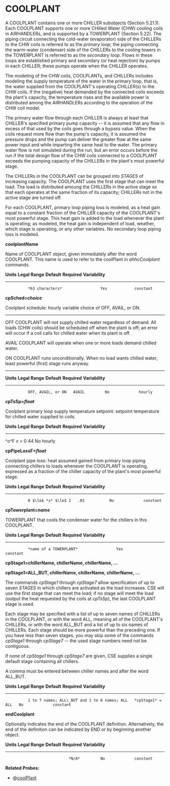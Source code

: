 # COOLPLANT

A COOLPLANT contains one or more CHILLER subobjects (Section 5.21.1). Each COOLPLANT supports one or more CHilled Water (CHW) cooling coils in AIRHANDLERs, and is supported by a TOWERPLANT (Section 5.22). The piping circuit connecting the cold-water (evaporator) side of the CHILLERs to the CHW coils is referred to as the *primary loop*; the piping connecting the warm-water (condenser) side of the CHILLERs to the cooling towers in the TOWERPLANT is referred to as the *secondary loop*. Flows in these loops are established primary and secondary (or heat rejection) by pumps in each CHILLER; these pumps operate when the CHILLER operates.

The modeling of the CHW coils, COOLPLANTs, and CHILLERs includes modeling the supply temperature of the water in the primary loop, that is, the water supplied from the COOLPLANT's operating CHILLER(s) to the CHW coils. If the (negative) heat demanded by the connected coils exceeds the plant's capacity, the temperature rises and the available power is distributed among the AIRHANDLERs according to the operation of the CHW coil model.

The primary water flow through each CHILLER is always at least that CHILLER's specified primary pump capacity -- it is assumed that any flow in excess of that used by the coils goes through a bypass value. When the coils request more flow than the pump's capacity, it is assumed the pressure drops and the pump can deliver the greater flow at the same power input and while imparting the same heat to the water. The primary water flow is not simulated during the run, but an error occurs before the run if the total design flow of the CHW coils connected to a COOLPLANT exceeds the pumping capacity of the CHILLERs in the plant's most powerful stage.

The CHILLERs in the COOLPLANT can be grouped into *STAGES* of increasing capacity. The COOLPLANT uses the first stage that can meet the load. The load is distributed amoung the CHILLERs in the active stage so that each operates at the same fraction of its capacity; CHILLERs not in the active stage are turned off.

For each COOLPLANT, primary loop piping loss is modeled, as a heat gain equal to a constant fraction of the CHILLER capacity of the COOLPLANT's most powerful stage. This heat gain is added to the load whenever the plant is operating; as modeled, the heat gain is independent of load, weather, which stage is operating, or any other variables. No secondary loop piping loss is modeled.

**coolplantName**

Name of COOLPLANT object, given immediately after the word COOLPLANT. This name is used to refer to the coolPlant in *ahhcCoolplant* commands.

  **Units**   **Legal Range**   **Default**   **Required**   **Variability**
  ----------- ----------------- ------------- -------------- -----------------
              *63 characters*                 Yes            constant

**cpSched=*choice***

Coolplant schedule: hourly variable choice of OFF, AVAIL, or ON.

  ------- --------------------------------------------------------------
  OFF     COOLPLANT will not supply chilled water regardless of demand.
          All loads (CHW coils) should be scheduled off when the plant
          is off; an error will occur if a coil calls for chilled water
          when its plant is off.

  AVAIL   COOLPLANT will operate when one or more loads demand chilled
          water.

  ON      COOLPLANT runs unconditionally. When no load wants chilled
          water, least powerful (first) stage runs anyway.
  ------- --------------------------------------------------------------

  **Units**   **Legal Range**     **Default**   **Required**   **Variability**
  ----------- ------------------- ------------- -------------- -----------------
              OFF, AVAIL, or ON   AVAIL         No             hourly

**cpTsSp=*float***

Coolplant primary loop supply temperature setpoint: setpoint temperature for chilled water supplied to coils.

  **Units**   **Legal Range**   **Default**   **Required**   **Variability**
  ----------- ----------------- ------------- -------------- -----------------
  ^o^F        *x* &gt; 0        44            No             hourly

**cpPipeLossF=*float***

Coolplant pipe loss: heat assumed gained from primary loop piping connecting chillers to loads whenever the COOLPLANT is operating, expressed as a fraction of the chiller capacity of the plant's most powerful stage.

  **Units**   **Legal Range**       **Default**   **Required**   **Variability**
  ----------- --------------------- ------------- -------------- -----------------
              0 $\le$ *x* $\le$ 1   .01           No             constant

**cpTowerplant=*name***

TOWERPLANT that cools the condenser water for the chillers in this COOLPLANT.

  **Units**   **Legal Range**          **Default**   **Required**   **Variability**
  ----------- ------------------------ ------------- -------------- -----------------
              *name of a TOWERPLANT*                 Yes            constant

**cpStage1=chillerName, chillerName, chillerName, ...**

**cpStage1=ALL\_BUT, chillerName, chillerName, chillerName, ...**



The commands *cpStage1* through *cpStage7* allow specification of up to seven *STAGES* in which chillers are activated as the load increases. CSE will use the first stage that can meet the load; if no stage will meet the load (output the heat requested by the coils at *cpTsSp*), the last COOLPLANT stage is used.

Each stage may be specified with a list of up to seven names of CHILLERs in the COOLPLANT, or with the word ALL, meaning all of the COOLPLANT's CHILLERs, or with the word ALL\_BUT and a list of up to six names of CHILLERs. Each stage should be more powerful than the preceding one. If you have less than seven stages, you may skip some of the commands *cpStage1* through *cpStage7* -- the used stage numbers need not be contiguous.

If none of *cpStage1* through *cpStage7* are given, CSE supplies a single default stage containing all chillers.

A comma must be entered between chiller names and after the word ALL\_BUT.

  **Units**   **Legal Range**                                **Default**        **Required**   **Variability**
  ----------- ---------------------------------------------- ------------------ -------------- -----------------
              1 to 7 names; ALL\_BUT and 1 to 6 names; ALL   *cpStage1* = ALL   No             constant

**endCoolplant**

Optionally indicates the end of the COOLPLANT definition. Alternatively, the end of the definition can be indicated by END or by beginning another object.

  **Units**   **Legal Range**   **Default**   **Required**   **Variability**
  ----------- ----------------- ------------- -------------- -----------------
                                *N/A*         No             constant

**Related Probes:**

- @[coolPlant](#p_coolplant)
